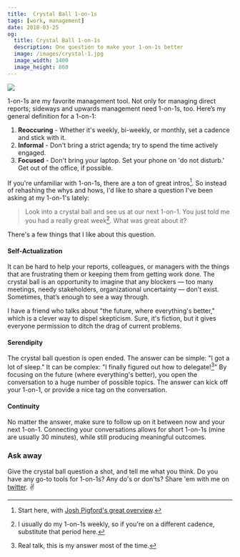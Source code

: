 ```yaml
---
title:  Crystal Ball 1-on-1s
tags: [work, management]
date: 2018-03-25
og:
  title: Crystal Ball 1-on-1s
  description: One question to make your 1-on-1s better
  image: /images/crystal-1.jpg
  image_width: 1400
  image_height: 860
---
```


![](/images/crystal-1.jpg)

1-on-1s are my favorite management tool. Not only for managing direct reports; sideways and upwards management need 1-on-1s, too. Here’s my general definition for a 1-on-1:

1. **Reoccuring** - Whether it's weekly, bi-weekly, or monthly, set a cadence and stick with it.
2. **Informal** - Don't bring a strict agenda; try to spend the time actively engaged.
3. **Focused** - Don't bring your laptop. Set your phone on 'do not disturb.' Get out of the office, if possible.

If you're unfamiliar with 1-on-1s, there are a ton of great intros[^1]. So instead of rehashing the whys and hows, I'd like to share a question I've been asking at my 1-on-1's lately:

> Look into a crystal ball and see us at our next 1-on-1. You just told me you had a really great week[^2]. What was great about it?

There's a few things that I like about this question.

#### Self-Actualization

It can be hard to help your reports, colleagues, or managers with the things that are frustrating them or keeping them from getting work done. The crystal ball is an opportunity to imagine that any blockers — too many meetings, needy stakeholders, organizational uncertainty — don't exist. Sometimes, that’s enough to see a way through.

I have a friend who talks about "the future, where everything's better," which is a clever way to dispel skepticism. Sure, it's fiction, but it gives everyone permission to ditch the drag of current problems.

#### Serendipity

The crystal ball question is open ended. The answer can be simple: "I got a lot of sleep." It can be complex: "I finally figured out how to delegate![^3]" By focusing on the future (where everything's better), you open the conversation to a huge number of possible topics. The answer can kick off your 1-on-1, or provide a nice tag on the conversation.

#### Continuity

No matter the answer, make sure to follow up on it between now and your next 1-on-1. Connecting your conversations allows for short 1-on-1s (mine are usually 30 minutes), while still producing meaningful outcomes.

### Ask away

Give the crystal ball question a shot, and tell me what you think. Do you have any go-to tools for 1-on-1s? Any do's or don'ts? Share 'em with me on [twitter](https://twitter.com/ilikescience). ✌️

[^1]: Start here, with [Josh Pigford's great overview](https://baremetrics.com/blog/startup-guide-to-1-on-1).

[^2]: I usually do my 1-on-1s weekly, so if you're on a different cadence, substitute that period here.

[^3]: Real talk, this is my answer most of the time.